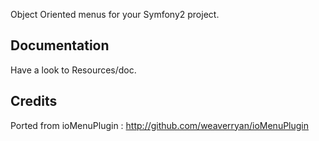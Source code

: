 Object Oriented menus for your Symfony2 project.

## Documentation

Have a look to Resources/doc.

## Credits

Ported from ioMenuPlugin : http://github.com/weaverryan/ioMenuPlugin
